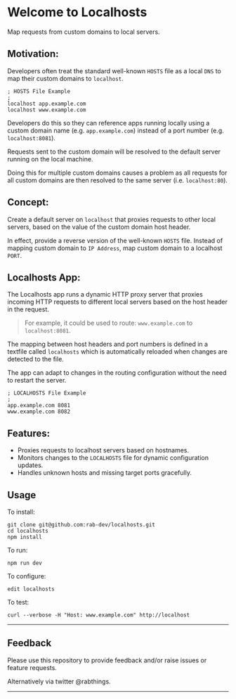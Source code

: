 # Welcome to Localhosts

Map requests from custom domains to local servers.

## Motivation:

Developers often treat the standard well-known `HOSTS` file as a local
`DNS` to map their custom domains to `localhost`.

```
; HOSTS File Example
;
localhost app.example.com
localhost www.example.com
```

Developers do this so they can reference apps running locally using a custom domain name
(e.g. `app.example.com`) instead of a port number (e.g. `localhost:8081`).

Requests sent to the custom domain will be resolved to the default server 
running on the local machine.

Doing this for multiple custom domains causes a problem as all requests for
all custom domains are then resolved to the same server (i.e. `localhost:80`).

## Concept:

Create a default server on `localhost` that proxies requests to other local
servers, based on the value of the custom domain host header.

In effect, provide a reverse version of the well-known `HOSTS` file.
Instead of mapping custom domain to `IP Address`, map custom domain to 
a localhost `PORT`.

## Localhosts App:

The Localhosts app runs a dynamic HTTP proxy server that proxies incoming HTTP requests 
to different local servers based on the host header in the request.

> For example, it could be used to route:
> `www.example.com` to `localhost:8081`.

The mapping between host headers and port numbers is defined in a textfile called
`localhosts` which is automatically reloaded when changes are detected to the file.

The app can adapt to changes in the routing configuration without the 
need to restart the server.

```
; LOCALHOSTS File Example
;
app.example.com 8081
www.example.com 8082
```

## Features:

  * Proxies requests to localhost servers based on hostnames.
  * Monitors changes to the `LOCALHOSTS` file for dynamic configuration updates.
  * Handles unknown hosts and missing target ports gracefully.

## Usage

To install:

```
git clone git@github.com:rab-dev/localhosts.git
cd localhosts
npm install
```

To run:

```
npm run dev
```

To configure:

```
edit localhosts
```

To test:

```
curl --verbose -H "Host: www.example.com" http://localhost
```

---

## Feedback

Please use this repository to provide feedback and/or raise issues
or feature requests.

Alternatively via twitter @rabthings.

---

